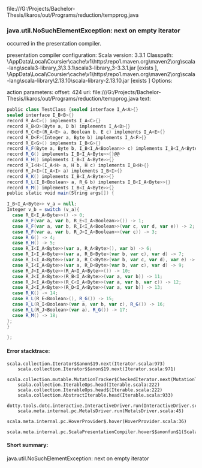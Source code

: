 file:///G:/Projects/Bachelor-Thesis/Ikaros/out/Programs/reduction/tempprog.java
### java.util.NoSuchElementException: next on empty iterator

occurred in the presentation compiler.

presentation compiler configuration:
Scala version: 3.3.1
Classpath:
<HOME>\AppData\Local\Coursier\cache\v1\https\repo1.maven.org\maven2\org\scala-lang\scala3-library_3\3.3.1\scala3-library_3-3.3.1.jar [exists ], <HOME>\AppData\Local\Coursier\cache\v1\https\repo1.maven.org\maven2\org\scala-lang\scala-library\2.13.10\scala-library-2.13.10.jar [exists ]
Options:



action parameters:
offset: 424
uri: file:///G:/Projects/Bachelor-Thesis/Ikaros/out/Programs/reduction/tempprog.java
text:
```scala
public class TestClass {sealed interface I_A<A>{}
sealed interface I_B<B>{}
record R_A<C>() implements I_A<C>{}
record R_B<D>(Byte a, D b) implements I_A<D>{}
record R_C<E>(R_A<E> a, Boolean b, E c) implements I_A<E>{}
record R_D<F>(Integer a, Byte b) implements I_A<F>{}
record R_E<G>() implements I_B<G>{}
record R_F(Byte a, Byte b, I_B<I_A<Boolean>> c) implements I_B<I_A<Byte>>{}
record R_G() implements I_B<I_A<Byte>>{}@@
record R_H() implements I_B<I_A<Byte>>{}
record R_I<H>(I_A<H> a, H b, H c) implements I_B<H>{}
record R_J<I>(I_A<I> a) implements I_B<I>{}
record R_K() implements I_B<I_A<Byte>>{}
record R_L(I_B<Boolean> a, R_G b) implements I_B<I_A<Byte>>{}
record R_M() implements I_B<I_A<Byte>>{}
public static void main(String args[]) {

I_B<I_A<Byte>> v_a = null;
Integer v_b = switch (v_a){
  case R_E<I_A<Byte>>() -> 0; 
  case R_F(var a, var b, R_E<I_A<Boolean>>()) -> 1; 
  case R_F(var a, var b, R_I<I_A<Boolean>>(var c, var d, var e)) -> 2; 
  case R_F(var a, var b, R_J<I_A<Boolean>>(var c)) -> 3; 
  case R_G() -> 4; 
  case R_H() -> 5; 
  case R_I<I_A<Byte>>(var a, R_A<Byte>(), var b) -> 6; 
  case R_I<I_A<Byte>>(var a, R_B<Byte>(var b, var c), var d) -> 7; 
  case R_I<I_A<Byte>>(var a, R_C<Byte>(var b, var c, var d), var e) -> 8; 
  case R_I<I_A<Byte>>(var a, R_D<Byte>(var b, var c), var d) -> 9; 
  case R_J<I_A<Byte>>(R_A<I_A<Byte>>()) -> 10; 
  case R_J<I_A<Byte>>(R_B<I_A<Byte>>(var a, var b)) -> 11; 
  case R_J<I_A<Byte>>(R_C<I_A<Byte>>(var a, var b, var c)) -> 12; 
  case R_J<I_A<Byte>>(R_D<I_A<Byte>>(var a, var b)) -> 13; 
  case R_K() -> 14; 
  case R_L(R_E<Boolean>(), R_G()) -> 15; 
  case R_L(R_I<Boolean>(var a, var b, var c), R_G()) -> 16; 
  case R_L(R_J<Boolean>(var a), R_G()) -> 17; 
  case R_M() -> 18; 
};
}

};
```



#### Error stacktrace:

```
scala.collection.Iterator$$anon$19.next(Iterator.scala:973)
	scala.collection.Iterator$$anon$19.next(Iterator.scala:971)
	scala.collection.mutable.MutationTracker$CheckedIterator.next(MutationTracker.scala:76)
	scala.collection.IterableOps.head(Iterable.scala:222)
	scala.collection.IterableOps.head$(Iterable.scala:222)
	scala.collection.AbstractIterable.head(Iterable.scala:933)
	dotty.tools.dotc.interactive.InteractiveDriver.run(InteractiveDriver.scala:168)
	scala.meta.internal.pc.MetalsDriver.run(MetalsDriver.scala:45)
	scala.meta.internal.pc.HoverProvider$.hover(HoverProvider.scala:36)
	scala.meta.internal.pc.ScalaPresentationCompiler.hover$$anonfun$1(ScalaPresentationCompiler.scala:366)
```
#### Short summary: 

java.util.NoSuchElementException: next on empty iterator